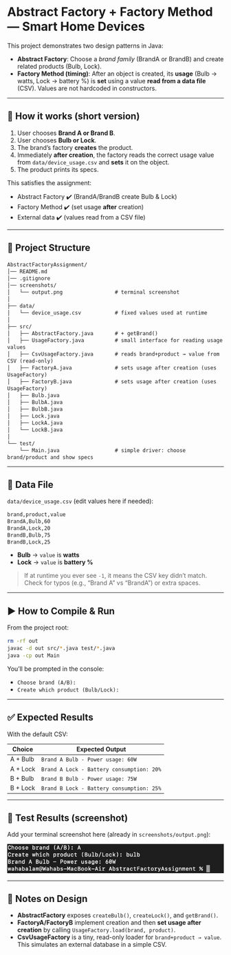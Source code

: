 # Abstract Factory + Factory Method — Smart Home Devices

This project demonstrates two design patterns in Java:

- **Abstract Factory**: Choose a *brand family* (BrandA or BrandB) and create related products (Bulb, Lock).
- **Factory Method (timing)**: After an object is created, its **usage** (Bulb → watts, Lock → battery %) is **set** using a value **read from a data file** (CSV). Values are not hardcoded in constructors.

---

## 🧠 How it works (short version)

1. User chooses **Brand A or Brand B**.
2. User chooses **Bulb or Lock**.
3. The brand’s factory **creates** the product.
4. Immediately **after creation**, the factory reads the correct usage value from `data/device_usage.csv` and **sets** it on the object.
5. The product prints its specs.

This satisfies the assignment:
- Abstract Factory ✔️ (BrandA/BrandB create Bulb & Lock)
- Factory Method ✔️ (set usage **after** creation)
- External data ✔️ (values read from a CSV file)

---

## 📂 Project Structure

```
AbstractFactoryAssignment/
│── README.md
│── .gitignore
│── screenshots/
│   └── output.png                 # terminal screenshot
│
├── data/
│   └── device_usage.csv           # fixed values used at runtime
│
├── src/
│   ├── AbstractFactory.java       # + getBrand()
│   ├── UsageFactory.java          # small interface for reading usage values
│   ├── CsvUsageFactory.java       # reads brand+product → value from CSV (read-only)
│   ├── FactoryA.java              # sets usage after creation (uses UsageFactory)
│   ├── FactoryB.java              # sets usage after creation (uses UsageFactory)
│   ├── Bulb.java
│   ├── BulbA.java
│   ├── BulbB.java
│   ├── Lock.java
│   ├── LockA.java
│   └── LockB.java
│
└── test/
    └── Main.java                  # simple driver: choose brand/product and show specs
```

---

## 📁 Data File

`data/device_usage.csv` (edit values here if needed):

```
brand,product,value
BrandA,Bulb,60
BrandA,Lock,20
BrandB,Bulb,75
BrandB,Lock,25
```
- **Bulb** → `value` is **watts**
- **Lock** → `value` is **battery %**

> If at runtime you ever see `-1`, it means the CSV key didn’t match. Check for typos (e.g., “Brand A” vs “BrandA”) or extra spaces.

---

## ▶️ How to Compile & Run

From the project root:

```bash
rm -rf out
javac -d out src/*.java test/*.java
java -cp out Main
```

You’ll be prompted in the console:
- `Choose brand (A/B):`
- `Create which product (Bulb/Lock):`

---

## ✅ Expected Results

With the default CSV:

| Choice            | Expected Output                                |
|-------------------|-------------------------------------------------|
| A + Bulb          | `Brand A Bulb - Power usage: 60W`              |
| A + Lock          | `Brand A Lock - Battery consumption: 20%`      |
| B + Bulb          | `Brand B Bulb - Power usage: 75W`              |
| B + Lock          | `Brand B Lock - Battery consumption: 25%`      |

---

## 🧪 Test Results (screenshot)

Add your terminal screenshot here (already in `screenshots/output.png`):

![Test Output](screenshots/output.png)

---

## 📝 Notes on Design

- **AbstractFactory** exposes `createBulb()`, `createLock()`, and `getBrand()`.
- **FactoryA/FactoryB** implement creation and then **set usage after creation** by calling `UsageFactory.load(brand, product)`.
- **CsvUsageFactory** is a tiny, read-only loader for `brand+product → value`. This simulates an external database in a simple CSV.
